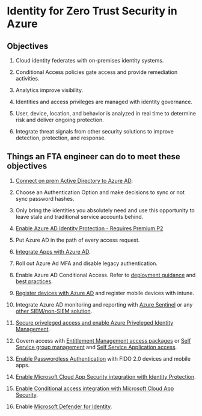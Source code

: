 # Identity for Zero Trust Security in Azure

## Objectives

1. Cloud identity federates with on-premises identity systems.

2. Conditional Access policies gate access and provide remediation activities.

3. Analytics improve visibility.

4. Identities and access privileges are managed with identity governance.

5. User, device, location, and behavior is analyzed in real time to determine risk and deliver ongoing protection.

6. Integrate threat signals from other security solutions to improve detection, protection, and response.

## Things an FTA engineer can do to meet these objectives

1. [Connect on prem Active Directory to Azure AD](https://docs.microsoft.com/en-us/azure/architecture/reference-architectures/identity/azure-ad).
2. Choose an Authentication Option and make decisions to sync or not sync password hashes.

3. Only bring the identities you absolutely need and use this opportunity to leave stale and traditional service accounts behind.

4. [Enable Azure AD Identity Protection - Requires Premium P2](https://docs.microsoft.com/en-us/azure/active-directory/identity-protection/overview-identity-protection)

5. Put Azure AD in the path of every access request.

6. [Integrate Apps with Azure AD](https://docs.microsoft.com/en-us/security/zero-trust/identity#integrate-all-your-applications-with-azure-ad).

7. Roll out Azure Ad MFA and disable legacy authentication.

8. Enable Azure AD Conditional Access. Refer to [deployment guidance](https://docs.microsoft.com/en-us/azure/active-directory/conditional-access/plan-conditional-access) and [best practices](https://aka.ms/resilientaad).

9. [Register devices with Azure AD](https://docs.microsoft.com/en-us/security/zero-trust/identity#register-devices-with-azure-ad-to-restrict-access-from-vulnerable-and-compromised-devices) and register mobile devices with intune.

10. Integrate Azure AD monitoring and reporting with [Azure Sentinel](https://docs.microsoft.com/en-us/azure/sentinel/connect-azure-active-directory) or any [other SIEM/non-SIEM solution](https://docs.microsoft.com/en-us/azure/active-directory/reports-monitoring/plan-monitoring-and-reporting).

11. [Secure priveleged access and enable Azure Priveleged Identity Management](https://docs.microsoft.com/en-us/azure/active-directory/roles/security-planning).

12. Govern access with [Entitlement Management access packages](https://docs.microsoft.com/en-us/azure/active-directory/governance/entitlement-management-access-package-create) or [Self Service group management](https://docs.microsoft.com/en-us/azure/active-directory/users-groups-roles/groups-self-service-management) and [Self Service Application access](https://docs.microsoft.com/en-us/azure/active-directory/manage-apps/manage-self-service-access).

13. [Enable Passwordless Authentication](https://docs.microsoft.com/en-us/azure/active-directory/authentication/howto-authentication-passwordless-deployment) with FIDO 2.0 devices and mobile apps.

14. [Enable Microsoft Cloud App Security integration with Identity Protection](https://docs.microsoft.com/en-us/security/zero-trust/identity#enable-microsoft-cloud-app-security-integration-with-identity-protection).

15. [Enable Conditional access integration with Microsoft Cloud App Security](https://docs.microsoft.com/en-us/security/zero-trust/identity#enable-conditional-access-integration-with-microsoft-cloud-app-security).

16. Enable [Microsoft Defender for Identity](https://docs.microsoft.com/en-us/defender-for-identity/what-is).
